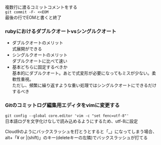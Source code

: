 複数行に渡るコミットコメントをする  
```git commit -F- <<EOM```  
最後の行でEOMと書くと終了  
  
### rubyにおけるダブルクオートvsシングルクオート  
- ダブルクオートのメリット  
式展開ができる　　
- シングルクオートのメリット  
ダブルクオートに比べて速い  
- 基本どちらに固定するべきか  
基本的にダブルクオート。あとで式変形が必要になってもミスが少ない。柔軟性重視。  
ただし、頻繁に繰り返すような重い処理ではシングルクオートにできるだけするべき  
  
### Gitのコミットログ編集用エディタをvimに変更する  
```git config --global core.editor 'vim -c "set fenc=utf-8"'```  
日本語ログを文字化けなしで読み込めるようにするため、utf-8に設定  
  
Cloud9のようにバックスラッシュを打とうとすると「_」になってしまう場合、alt+「¥ or |(shift)」のキー(deleteキーの左隣)でバックスラッシュが打てる  

